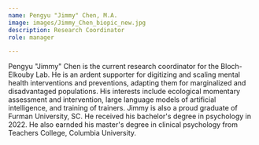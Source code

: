```yaml
---
name: Pengyu "Jimmy" Chen, M.A.
image: images/Jimmy_Chen_biopic_new.jpg
description: Research Coordinator
role: manager

---
```


Pengyu "Jimmy" Chen is the current research coordinator for the Bloch-Elkouby Lab. He is an ardent supporter for digitizing and scaling mental health interventions and preventions, adapting them for marginalized and disadvantaged populations. His interests include ecological momentary assessment and intervention, large language models of artificial intelligence, and training of trainers. Jimmy is also a proud graduate of Furman University, SC. He received his bachelor's degree in psychology in 2022. He also earnded his master's degree in clinical psychology from Teachers College, Columbia University. 